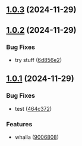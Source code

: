 ## [1.0.3](https://github.com/horken7/foo_bar_banana/compare/v1.0.2...v1.0.3) (2024-11-29)

## [1.0.2](https://github.com/horken7/foo_bar_banana/compare/v1.0.1...v1.0.2) (2024-11-29)


### Bug Fixes

* try stuff ([6d856e2](https://github.com/horken7/foo_bar_banana/commit/6d856e2e14469196ed89a5518802d5c5c4d0d754))

## [1.0.1](https://github.com/horken7/foo_bar_banana/compare/v1.0.0...v1.0.1) (2024-11-29)


### Bug Fixes

* test ([464c372](https://github.com/horken7/foo_bar_banana/commit/464c3723fcd4f260f3a00d6cd876222011b407cc))


### Features

* whalla ([9006808](https://github.com/horken7/foo_bar_banana/commit/9006808dda4bd66414b7c771d356ba29dac637ca))
